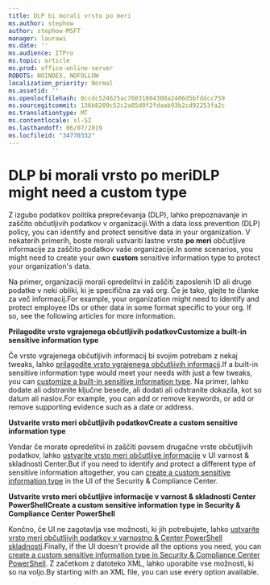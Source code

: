 ```yaml
---
title: DLP bi morali vrsto po meri
ms.author: stephow
author: stephow-MSFT
manager: laurawi
ms.date: ''
ms.audience: ITPro
ms.topic: article
ms.prod: office-online-server
ROBOTS: NOINDEX, NOFOLLOW
localization_priority: Normal
ms.assetid: ''
ms.openlocfilehash: 0ccdc524625ac76031004300a2406d5bfddcc759
ms.sourcegitcommit: 136b8209c52c2a05d0f2fdaab93b2cd92253fa2c
ms.translationtype: MT
ms.contentlocale: sl-SI
ms.lasthandoff: 06/07/2019
ms.locfileid: "34770332"
---
```

# <a name="dlp-might-need-a-custom-type"></a><span data-ttu-id="e04d2-102">DLP bi morali vrsto po meri</span><span class="sxs-lookup"><span data-stu-id="e04d2-102">DLP might need a custom type</span></span>

<span data-ttu-id="e04d2-103">Z izgubo podatkov politika preprečevanja (DLP), lahko prepoznavanje in zaščito občutljivih podatkov v organizaciji.</span><span class="sxs-lookup"><span data-stu-id="e04d2-103">With a data loss prevention (DLP) policy, you can identify and protect sensitive data in your organization.</span></span> <span data-ttu-id="e04d2-104">V nekaterih primerih, boste morali ustvariti lastne vrste **po meri** občutljive informacije za zaščito podatkov vaše organizacije.</span><span class="sxs-lookup"><span data-stu-id="e04d2-104">In some scenarios, you might need to create your own **custom** sensitive information type to protect your organization's data.</span></span>

<span data-ttu-id="e04d2-105">Na primer, organizaciji morali opredelitvi in zaščiti zaposlenih ID ali druge podatke v neki obliki, ki je specifična za vaš org. Če je tako, glejte te članke za več informacij.</span><span class="sxs-lookup"><span data-stu-id="e04d2-105">For example, your organization might need to identify and protect employee IDs or other data in some format specific to your org. If so, see the following articles for more information.</span></span> 
  
 <span data-ttu-id="e04d2-106">**Prilagodite vrsto vgrajenega občutljivih podatkov**</span><span class="sxs-lookup"><span data-stu-id="e04d2-106">**Customize a built-in sensitive information type**</span></span>
  
<span data-ttu-id="e04d2-107">Če vrsto vgrajenega občutljivih informacij bi svojim potrebam z nekaj tweaks, lahko [prilagodite vrsto vgrajenega občutljivih informacij](https://docs.microsoft.com/office365/securitycompliance/customize-a-built-in-sensitive-information-type).</span><span class="sxs-lookup"><span data-stu-id="e04d2-107">If a built-in sensitive information type would meet your needs with just a few tweaks, you can [customize a built-in sensitive information type](https://docs.microsoft.com/office365/securitycompliance/customize-a-built-in-sensitive-information-type).</span></span> <span data-ttu-id="e04d2-108">Na primer, lahko dodate ali odstranite ključne besede, ali dodati ali odstranite dokazila, kot so datum ali naslov.</span><span class="sxs-lookup"><span data-stu-id="e04d2-108">For example, you can add or remove keywords, or add or remove supporting evidence such as a date or address.</span></span>
  
 <span data-ttu-id="e04d2-109">**Ustvarite vrsto meri občutljivih podatkov**</span><span class="sxs-lookup"><span data-stu-id="e04d2-109">**Create a custom sensitive information type**</span></span>
  
<span data-ttu-id="e04d2-110">Vendar če morate opredelitvi in zaščiti povsem drugačne vrste občutljivih podatkov, lahko [ustvarite vrsto meri občutljive informacije](https://docs.microsoft.com/office365/securitycompliance/create-a-custom-sensitive-information-type) v UI varnost & skladnosti Center.</span><span class="sxs-lookup"><span data-stu-id="e04d2-110">But if you need to identify and protect a different type of sensitive information altogether, you can [create a custom sensitive information type](https://docs.microsoft.com/office365/securitycompliance/create-a-custom-sensitive-information-type) in the UI of the Security & Compliance Center.</span></span> 
  
<span data-ttu-id="e04d2-111">**Ustvarite vrsto meri občutljive informacije v varnost & skladnosti Center PowerShell**</span><span class="sxs-lookup"><span data-stu-id="e04d2-111">**Create a custom sensitive information type in Security & Compliance Center PowerShell**</span></span>

<span data-ttu-id="e04d2-112">Končno, če UI ne zagotavlja vse možnosti, ki jih potrebujete, lahko [ustvarite vrsto meri občutljivih podatkov v varnostno & Center PowerShell skladnosti](https://docs.microsoft.com/office365/securitycompliance/create-a-custom-sensitive-information-type-in-scc-powershell).</span><span class="sxs-lookup"><span data-stu-id="e04d2-112">Finally, if the UI doesn't provide all the options you need, you can [create a custom sensitive information type in Security & Compliance Center PowerShell](https://docs.microsoft.com/office365/securitycompliance/create-a-custom-sensitive-information-type-in-scc-powershell).</span></span> <span data-ttu-id="e04d2-113">Z začetkom z datoteko XML, lahko uporabite vse možnosti, ki so na voljo.</span><span class="sxs-lookup"><span data-stu-id="e04d2-113">By starting with an XML file, you can use every option available.</span></span>

    
